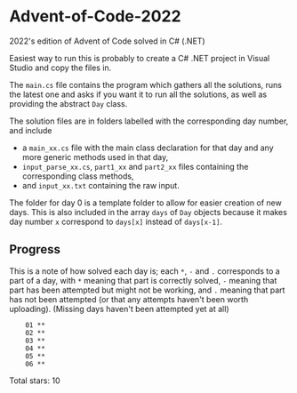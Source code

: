 # Advent-of-Code-2022
2022's edition of Advent of Code solved in C# (.NET)

Easiest way to run this is probably to create a C# .NET project in Visual Studio and copy the files in.

The `main.cs` file contains the program which gathers all the solutions, runs the latest one and asks if you want it to run all the solutions, as well as providing the abstract `Day` class.

The solution files are in folders labelled with the corresponding day number, and include
-	a `main_xx.cs` file with the main class declaration for that day and any more generic methods used in that day,
-	`input_parse_xx.cs`, `part1_xx` and `part2_xx` files containing the corresponding class methods,
-	 and `input_xx.txt` containing the raw input.

The folder for day 0 is a template folder to allow for easier creation of new days.
This is also included in the array `days` of `Day` objects because it makes day number `x` correspond to `days[x]` instead of `days[x-1]`.

## Progress
This is a note of how solved each day is; each `*`, `-` and `.` corresponds to a part of a day, with `*` meaning that part is correctly solved, `-` meaning that part has been attempted but might not be working, and `.` meaning that part has not been attempted (or that any attempts haven't been worth uploading). (Missing days haven't been attempted yet at all)
```
	01 **
	02 **
	03 **
	04 **
	05 **
	06 **
```
Total stars: 10
